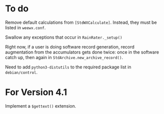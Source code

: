 # To do

Remove default calculations from `[StdWXCalculate]`. Instead, they must be
listed in `weewx.conf`. 

Swallow any exceptions that occur in `RainRater._setup()`

Right now, if a user is doing software record generation, record augmentation 
from the accumulators gets done twice: once in the software catch up,
then again in `StdArchive.new_archive_record()`.

Need to add `python3-distutils` to the required package list in `debian/control`.

# For Version 4.1
Implement a `$gettext()` extension.